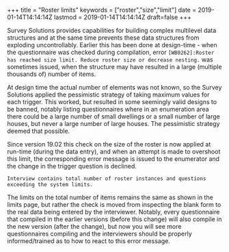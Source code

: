﻿+++
title = "Roster limits"
keywords = ["roster","size","limit"]
date = 2019-01-14T14:14:14Z
lastmod = 2019-01-14T14:14:14Z
draft=false
+++

Survey Solutions provides capabilities for building complex multilevel data structures and at the same time prevents these data structures from exploding uncontrollably. Earlier this has been done at design-time - when the questionnaire was checked during compilation, error 
```[WB0262]:Roster has reached size limit. Reduce roster size or decrease nesting.```
was sometimes issued, when the structure may have resulted in a large (multiple thousands of) number of items. 

At design time the actual number of elements was not known, so the Survey Solutions applied the pessimistic strategy of taking maximum values for each trigger. This worked, but resulted in some seemingly valid designs to be banned, notably listing questionnaires where in an enumeration area there could be a large number of small dwellings or a small number of large houses, but never a large number of large houses. The pessimistic strategy deemed that possible. 

Since version 19.02 this check on the size of the roster is now applied at run-time (during the data entry), and when an attempt is made to overshoot this limit, the corresponding error message is issued to the enumerator and the change in the trigger question is declined. 

```Interview contains total number of roster instances and questions exceeding the system limits.```

The limits on the total number of items remains the same as shown in the limits page, but rather the check is moved from inspecting the blank form to the real data being entered by the interviewer. Notably, every questionnaire that compiled in the earlier versions (before this change) will also compile in the new version (after the change), but now you will see more questionnaires compiling and the interviewers should be properly informed/trained as to how to react to this error message.